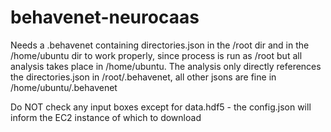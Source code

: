 # behavenet-neurocaas

Needs a .behavenet containing directories.json in the /root dir and in the /home/ubuntu dir to work properly, since process is run as /root but all analysis takes place in /home/ubuntu. The analysis only directly references the directories.json in /root/.behavenet, all other jsons are fine in /home/ubuntu/.behavenet

Do NOT check any input boxes except for data.hdf5 - the config.json will inform the EC2 instance of which to download
